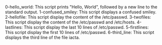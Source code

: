 0-hello_world: This script prints "Hello, World", followed by a new line to the standard output.
1-confused_smiley: This script displays a confused smiley.
2-hellofile: This script display the content of the /etc/passwd.
3-twofiles: This script display the content of the /etc/passwd and /etc/hosts.
4-lastlines: This script display the last 10 lines of /etc/passwd.
5-firstlines: This script display the first 10 lines of /etc/passwd.
6-third_line: This script displays the third line of the file iacta.
